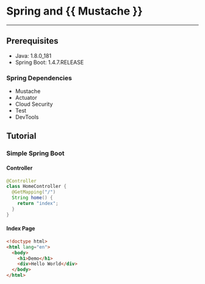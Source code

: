 # Spring and {{ Mustache }} 

---
## Prerequisites

- Java: 1.8.0_181
- Spring Boot: 1.4.7.RELEASE

### Spring Dependencies
- Mustache
- Actuator
- Cloud Security
- Test
- DevTools

## Tutorial
### Simple Spring Boot
#### Controller

```java
@Controller
class HomeController {
  @GetMapping("/")
  String home() {
    return "index";
  }
}
```

#### Index Page

```html
<!doctype html>
<html lang="en">
  <body>
    <h1>Demo</h1>
    <div>Hello World</div>
  </body>
</html>
```
